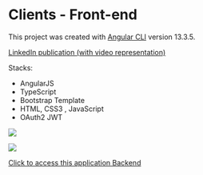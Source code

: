 # Clients - Front-end

This project was created with [Angular CLI](https://github.com/angular/angular-cli) version 13.3.5.

[LinkedIn publication (with video representation)](https://www.linkedin.com/posts/rodrigocarvalhodev_frontend-backend-java-activity-6935777529647538176-DcTk?utm_source=linkedin_share&utm_medium=android_appshare&utm_medium=member_desktop_web)

Stacks:

- AngularJS
- TypeScript
- Bootstrap Template
- HTML, CSS3 , JavaScript
- OAuth2 JWT

![](https://imgur.com/PPeE9ek.png)

![](https://imgur.com/aCDfZvE.png)

[Click to access this application Backend](https://github.com/rodrigocarvalhodev/first-spring-project)
